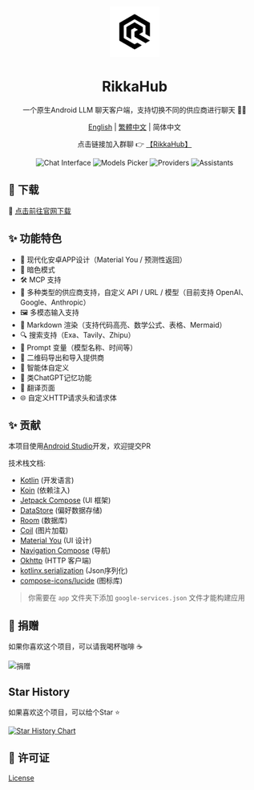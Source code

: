 <div align="center">
  <img src="docs/icon.png" alt="App 图标" width="100" />
  <h1>RikkaHub</h1>

一个原生Android LLM 聊天客户端，支持切换不同的供应商进行聊天 🤖💬

[English](README.md) | [繁體中文](README_ZH_TW.md) | 简体中文

点击链接加入群聊 👉 [【RikkaHub】](https://qm.qq.com/q/I8MSU0FkOu)

</div>

<div align="center">
  <img src="docs/img/chat.png" alt="Chat Interface" width="150" />
  <img src="docs/img/models.png" alt="Models Picker" width="150" />
  <img src="docs/img/providers.png" alt="Providers" width="150" />
  <img src="docs/img/assistants.png" alt="Assistants" width="150" />
</div>

## 🚀 下载

🔗 [点击前往官网下载](https://rikka-ai.com/)

## ✨ 功能特色

- 🎨 现代化安卓APP设计（Material You / 预测性返回）
- 🌙 暗色模式
- 🛠️ MCP 支持
- 🔄 多种类型的供应商支持，自定义 API / URL / 模型（目前支持 OpenAI、Google、Anthropic）
- 🖼️ 多模态输入支持
- 📝 Markdown 渲染（支持代码高亮、数学公式、表格、Mermaid）
- 🔍 搜索支持（Exa、Tavily、Zhipu）
- 🧩 Prompt 变量（模型名称、时间等）
- 🤳 二维码导出和导入提供商
- 🤖 智能体自定义
- 🧠 类ChatGPT记忆功能
- 📝 翻译页面
- 🌐 自定义HTTP请求头和请求体

## ✨ 贡献

本项目使用[Android Studio](https://developer.android.com/studio)开发，欢迎提交PR

技术栈文档:

- [Kotlin](https://kotlinlang.org/) (开发语言)
- [Koin](https://insert-koin.io/) (依赖注入)
- [Jetpack Compose](https://developer.android.com/jetpack/compose) (UI 框架)
- [DataStore](https://developer.android.com/topic/libraries/architecture/datastore?hl=zh-cn#preferences-datastore) (偏好数据存储)
- [Room](https://developer.android.com/training/data-storage/room) (数据库)
- [Coil](https://coil-kt.github.io/coil/) (图片加载)
- [Material You](https://m3.material.io/) (UI 设计)
- [Navigation Compose](https://developer.android.com/develop/ui/compose/navigation) (导航)
- [Okhttp](https://square.github.io/okhttp/) (HTTP 客户端)
- [kotlinx.serialization](https://github.com/Kotlin/kotlinx.serialization) (Json序列化)
- [compose-icons/lucide](https://composeicons.com/icon-libraries/lucide) (图标库)

> 你需要在 `app` 文件夹下添加 `google-services.json` 文件才能构建应用

## 💖 捐赠

如果你喜欢这个项目，可以请我喝杯咖啡 ☕

<div>
  <img src="docs/donate.png" alt="捐赠" width="200" />
</div>

## Star History

如果喜欢这个项目，可以给个Star ⭐

[![Star History Chart](https://api.star-history.com/svg?repos=re-ovo/rikkahub&type=Date)](https://star-history.com/#re-ovo/rikkahub&Date)

## 📄 许可证

[License](LICENSE)